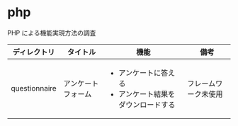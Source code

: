 # php
PHP による機能実現方法の調査

| ディレクトリ    | タイトル         | 機能 | 備考 |
| ------------- | --------------- | ----| --- |
| questionnaire | アンケートフォーム | <ul><li>アンケートに答える</li><li>アンケート結果をダウンロードする</li></ul> | フレームワーク未使用 |